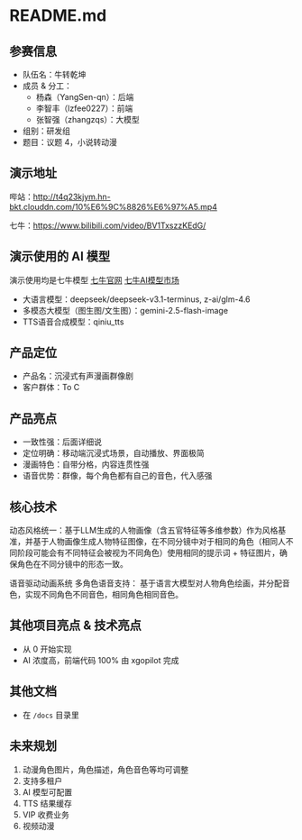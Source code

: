 # README.md

## 参赛信息

- 队伍名：牛转乾坤
- 成员 & 分工：
  - 杨森（YangSen-qn）：后端
  - 李智丰（lzfee0227）：前端
  - 张智强（zhangzqs）：大模型
- 组别：研发组
- 题目：议题 4，小说转动漫

## 演示地址

哔站：http://t4q23kjym.hn-bkt.clouddn.com/10%E6%9C%8826%E6%97%A5.mp4

七牛：https://www.bilibili.com/video/BV1TxszzKEdG/

## 演示使用的 AI 模型

演示使用均是七牛模型 [七牛官网](https://www.qiniu.com/) [七牛AI模型市场](https://portal.qiniu.com/ai-inference/model)

- 大语言模型：deepseek/deepseek-v3.1-terminus, z-ai/glm-4.6
- 多模态大模型（图生图/文生图）：gemini-2.5-flash-image
- TTS语音合成模型：qiniu_tts

## 产品定位

- 产品名：沉浸式有声漫画群像剧
- 客户群体：To C

## 产品亮点

- 一致性强：后面详细说
- 定位明确：移动端沉浸式场景，自动播放、界面极简
- 漫画特色：自带分格，内容连贯性强
- 语音优势：群像，每个角色都有自己的音色，代入感强

## 核心技术

​​动态风格统一：基于LLM生成的人物画像（含五官特征等多维参数）作为风格基准，并基于人物画像生成人物特征图像，在不同分镜中对于相同的角色（相同人不同阶段可能会有不同特征会被视为不同角色）使用相同的提示词 + 特征图片，确保角色在不同分镜中的形态一致。

语音驱动动画系统​​
多角色语音支持： 基于语言大模型对人物角色绘画，并分配音色，实现不同角色不同音色，相同角色相同音色。

## 其他项目亮点 & 技术亮点

- 从 0 开始实现
- AI 浓度高，前端代码 100% 由 xgopilot 完成

## 其他文档

- 在 `/docs` 目录里

## 未来规划

1. 动漫角色图片，角色描述，角色音色等均可调整
2. 支持多租户
3. AI 模型可配置
4. TTS 结果缓存
5. VIP 收费业务
6. 视频动漫 
